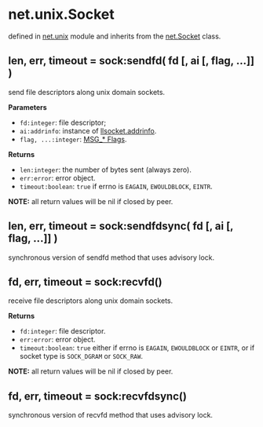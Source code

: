 # net.unix.Socket

defined in [net.unix](../lib/unix.lua) module and inherits from the [net.Socket](net_socket.md) class.


## len, err, timeout = sock:sendfd( fd [, ai [, flag, ...]] )

send file descriptors along unix domain sockets.

**Parameters**

- `fd:integer`: file descriptor;
- `ai:addrinfo`: instance of [llsocket.addrinfo](https://github.com/mah0x211/lua-llsocket#llsocketaddrinfo-instance-methods).
- `flag, ...:integer`: [MSG_* Flags](constants.md#msg_-flags).

**Returns**

- `len:integer`: the number of bytes sent (always zero).
- `err:error`: error object.
- `timeout:boolean`: `true` if errno is `EAGAIN`, `EWOULDBLOCK`, `EINTR`.

**NOTE:** all return values will be nil if closed by peer.


## len, err, timeout = sock:sendfdsync( fd [, ai [, flag, ...]] )

synchronous version of sendfd method that uses advisory lock.


## fd, err, timeout = sock:recvfd()

receive file descriptors along unix domain sockets.

**Returns**

- `fd:integer`: file descriptor.
- `err:error`: error object.
- `timeout:boolean`: `true` either if errno is `EAGAIN`, `EWOULDBLOCK` or `EINTR`, or if socket type is `SOCK_DGRAM` or `SOCK_RAW`.

**NOTE:** all return values will be nil if closed by peer.


## fd, err, timeout = sock:recvfdsync()

synchronous version of recvfd method that uses advisory lock.



